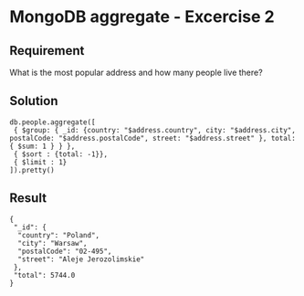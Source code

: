 # MongoDB aggregate - Excercise 2

## Requirement

What is the most popular address and how many people live there?

## Solution

```agg
db.people.aggregate([
 { $group: { _id: {country: "$address.country", city: "$address.city", postalCode: "$address.postalCode", street: "$address.street" }, total: { $sum: 1 } } },
 { $sort : {total: -1}},
 { $limit : 1}
]).pretty()
```

## Result

```result
{
 "_id": {
  "country": "Poland",
  "city": "Warsaw",
  "postalCode": "02-495",
  "street": "Aleje Jerozolimskie"
 },
 "total": 5744.0
}
```
